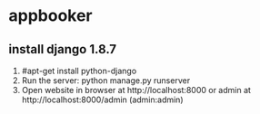 # appbooker
<h2>install django 1.8.7</h2>

<ol>
  <li>
    #apt-get install python-django
  </li>
  <li>Run the server: python manage.py runserver</li>
  <li>Open website in browser at http://localhost:8000 or admin at http://localhost:8000/admin (admin:admin)</li>
</ol>
